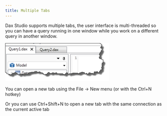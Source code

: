 ```yaml
---
title: Multiple Tabs
---
```


Dax Studio supports multiple tabs, the user interface is multi-threaded so you can have a query running in one window while you work on a different query in another window.

![](multiple-tabs.png)

You can open a new tab using the File -> New menu (or with the Ctrl+N hotkey)

Or you can use Ctrl+Shift+N to open a new tab with the same connection as the current active tab